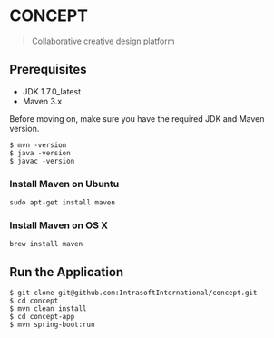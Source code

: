 # CONCEPT
> Collaborative creative design platform

## Prerequisites

* JDK 1.7.0_latest
* Maven 3.x

Before moving on, make sure you have the required JDK and Maven version.
 
	$ mvn -version
	$ java -version
	$ javac -version
	
### Install Maven on Ubuntu 
	sudo apt-get install maven
### Install Maven on OS X
	brew install maven	

## Run the Application

	$ git clone git@github.com:IntrasoftInternational/concept.git
	$ cd concept
	$ mvn clean install
	$ cd concept-app
	$ mvn spring-boot:run
